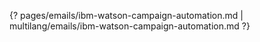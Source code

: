 {? pages/emails/ibm-watson-campaign-automation.md | multilang/emails/ibm-watson-campaign-automation.md ?}
